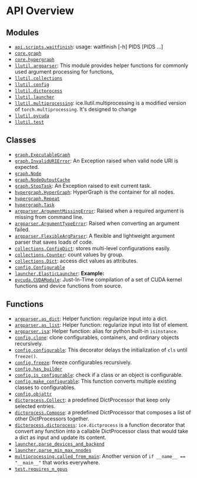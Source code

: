 <!-- markdownlint-disable -->

# API Overview

## Modules

- [`api.scripts.waitfinish`](./api.scripts.waitfinish.md#module-apiscriptswaitfinish): usage: waitfinish [-h] PIDS [PIDS ...]
- [`core.graph`](./core.graph.md#module-coregraph)
- [`core.hypergraph`](./core.hypergraph.md#module-corehypergraph)
- [`llutil.argparser`](./llutil.argparser.md#module-llutilargparser): This module provides helper functions for commonly used argument processing for functions, 
- [`llutil.collections`](./llutil.collections.md#module-llutilcollections)
- [`llutil.config`](./llutil.config.md#module-llutilconfig)
- [`llutil.dictprocess`](./llutil.dictprocess.md#module-llutildictprocess)
- [`llutil.launcher`](./llutil.launcher.md#module-llutillauncher)
- [`llutil.multiprocessing`](./llutil.multiprocessing.md#module-llutilmultiprocessing): ice.llutil.multiprocessing is a modified version of ``torch.multiprocessing``. It's designed to change
- [`llutil.pycuda`](./llutil.pycuda.md#module-llutilpycuda)
- [`llutil.test`](./llutil.test.md#module-llutiltest)

## Classes

- [`graph.ExecutableGraph`](./core.graph.md#class-executablegraph)
- [`graph.InvalidURIError`](./core.graph.md#class-invalidurierror): An Exception raised when valid node URI is expected.
- [`graph.Node`](./core.graph.md#class-node)
- [`graph.NodeOutputCache`](./core.graph.md#class-nodeoutputcache)
- [`graph.StopTask`](./core.graph.md#class-stoptask): An Exception raised to exit current task.
- [`hypergraph.HyperGraph`](./core.hypergraph.md#class-hypergraph): HyperGraph is the container for all nodes.
- [`hypergraph.Repeat`](./core.hypergraph.md#class-repeat)
- [`hypergraph.Task`](./core.hypergraph.md#class-task)
- [`argparser.ArgumentMissingError`](./llutil.argparser.md#class-argumentmissingerror): Raised when a required argument is missing from command line.
- [`argparser.ArgumentTypeError`](./llutil.argparser.md#class-argumenttypeerror): Raised when converting an argument failed.
- [`argparser.FlexibleArgParser`](./llutil.argparser.md#class-flexibleargparser): A flexible and lightweight argument parser that saves loads of code.
- [`collections.ConfigDict`](./llutil.collections.md#class-configdict): stores multi-level configurations easily.
- [`collections.Counter`](./llutil.collections.md#class-counter): count values by group.
- [`collections.Dict`](./llutil.collections.md#class-dict): access dict values as attributes.
- [`config.Configurable`](./llutil.config.md#class-configurable)
- [`launcher.ElasticLauncher`](./llutil.launcher.md#class-elasticlauncher): **Example:**
- [`pycuda.CUDAModule`](./llutil.pycuda.md#class-cudamodule): Just-In-Time compilation of a set of CUDA kernel functions and device functions from source.

## Functions

- [`argparser.as_dict`](./llutil.argparser.md#function-as_dict): Helper function: regularize input into a dict.
- [`argparser.as_list`](./llutil.argparser.md#function-as_list): Helper function: regularize input into list of element.
- [`argparser.isa`](./llutil.argparser.md#function-isa): Helper function: alias for python built-in `isinstance`.
- [`config.clone`](./llutil.config.md#function-clone): clone configurables, containers, and ordinary objects recursively.
- [`config.configurable`](./llutil.config.md#function-configurable): This decorator delays the initialization of `cls` until ``freeze()``.
- [`config.freeze`](./llutil.config.md#function-freeze): freeze configurables recursively.
- [`config.has_builder`](./llutil.config.md#function-has_builder)
- [`config.is_configurable`](./llutil.config.md#function-is_configurable): check if a class or an object is configurable.
- [`config.make_configurable`](./llutil.config.md#function-make_configurable): This function converts multiple existing classes to configurables.
- [`config.objattr`](./llutil.config.md#function-objattr)
- [`dictprocess.Collect`](./llutil.dictprocess.md#function-collect): a predefined DictProcessor that keep only selected entries.
- [`dictprocess.Compose`](./llutil.dictprocess.md#function-compose): a predefined DictProcessor that composes a list of other DictProcessors together.
- [`dictprocess.dictprocess`](./llutil.dictprocess.md#function-dictprocess): ``ice.dictprocess`` is a function decorator that convert any function into a callable DictProcessor class that would take a dict as input and update its content.
- [`launcher.parse_devices_and_backend`](./llutil.launcher.md#function-parse_devices_and_backend)
- [`launcher.parse_min_max_nnodes`](./llutil.launcher.md#function-parse_min_max_nnodes)
- [`multiprocessing.called_from_main`](./llutil.multiprocessing.md#function-called_from_main): Another version of ``if __name__ == "__main__"`` that works everywhere.
- [`test.requires_n_gpus`](./llutil.test.md#function-requires_n_gpus)
